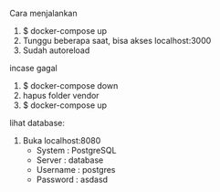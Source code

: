 Cara menjalankan

1. $ docker-compose up
2. Tunggu beberapa saat, bisa akses localhost:3000
3. Sudah autoreload

incase gagal
1. $ docker-compose down
2. hapus folder vendor
3. $ docker-compose up

lihat database:
1. Buka localhost:8080
    - System : PostgreSQL
    - Server : database
    - Username : postgres
    - Password : asdasd
